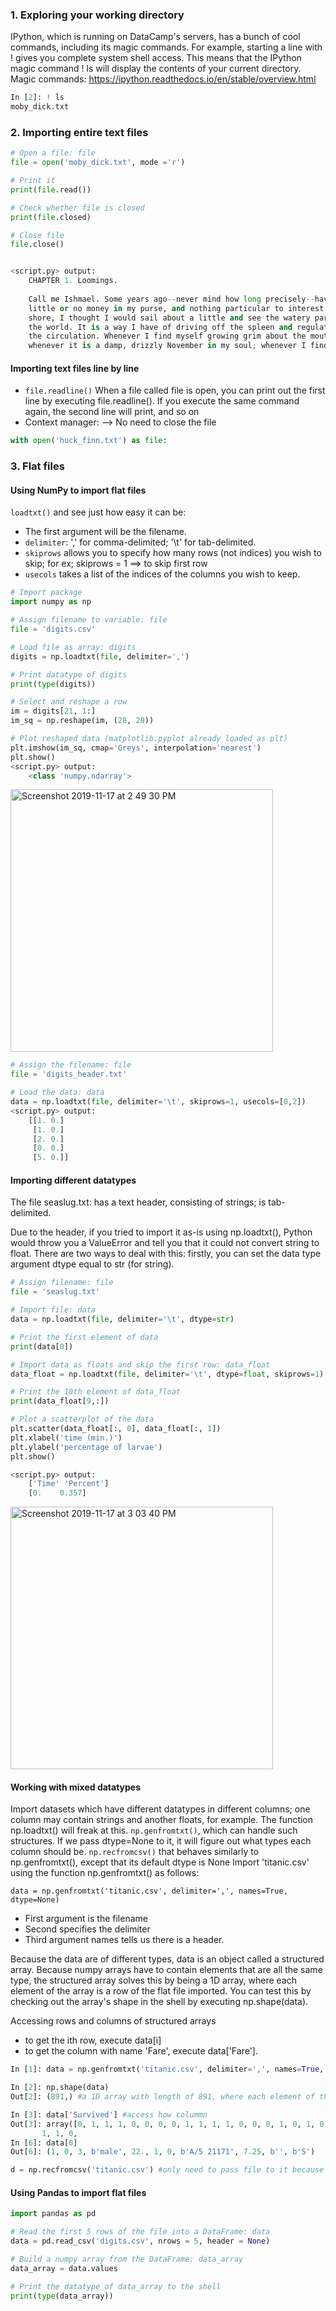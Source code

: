 ### 1. Exploring your working directory
IPython, which is running on DataCamp's servers, has a bunch of cool commands, including its magic commands. For example, starting a line with ! gives you complete system shell access. This means that the IPython magic command ! ls will display the contents of your current directory. 
Magic commands: https://ipython.readthedocs.io/en/stable/overview.html

```Python
In [2]: ! ls
moby_dick.txt
```
### 2. Importing entire text files

```Python
# Open a file: file
file = open('moby_dick.txt', mode ='r')

# Print it
print(file.read())

# Check whether file is closed
print(file.closed)

# Close file
file.close()


<script.py> output:
    CHAPTER 1. Loomings.
    
    Call me Ishmael. Some years ago--never mind how long precisely--having
    little or no money in my purse, and nothing particular to interest me on
    shore, I thought I would sail about a little and see the watery part of
    the world. It is a way I have of driving off the spleen and regulating
    the circulation. Whenever I find myself growing grim about the mouth;
    whenever it is a damp, drizzly November in my soul; whenever I find

```
#### Importing text files line by line
* `file.readline()`
When a file called file is open, you can print out the first line by executing file.readline(). If you execute the same command again, the second line will print, and so on
* Context manager: --> No need to close the file
```Python
with open('huck_finn.txt') as file:
```

### 3. Flat files
#### Using NumPy to import flat files
`loadtxt()` and see just how easy it can be:
* The first argument will be the filename.
* `delimiter`: ',' for comma-delimited; '\t' for tab-delimited.
* `skiprows` allows you to specify how many rows (not indices) you wish to skip; for ex; skiprows = 1 ==> to skip first row
* `usecols` takes a list of the indices of the columns you wish to keep.

```Python
# Import package
import numpy as np

# Assign filename to variable: file
file = 'digits.csv'

# Load file as array: digits
digits = np.loadtxt(file, delimiter=',')

# Print datatype of digits
print(type(digits))

# Select and reshape a row
im = digits[21, 1:]
im_sq = np.reshape(im, (28, 28))

# Plot reshaped data (matplotlib.pyplot already loaded as plt)
plt.imshow(im_sq, cmap='Greys', interpolation='nearest')
plt.show()
<script.py> output:
    <class 'numpy.ndarray'>

```
<img width="420" alt="Screenshot 2019-11-17 at 2 49 30 PM" src="https://user-images.githubusercontent.com/47073386/69004161-8103e480-0949-11ea-8571-ab7c2de37bcd.png">

```Python
# Assign the filename: file
file = 'digits_header.txt'

# Load the data: data
data = np.loadtxt(file, delimiter='\t', skiprows=1, usecols=[0,2])
<script.py> output:
    [[1. 0.]
     [1. 0.]
     [2. 0.]
     [0. 0.]
     [5. 0.]]
```
#### Importing different datatypes
The file seaslug.txt: has a text header, consisting of strings; is tab-delimited.

Due to the header, if you tried to import it as-is using np.loadtxt(), Python would throw you a ValueError and tell you that it could not convert string to float. There are two ways to deal with this: firstly, you can set the data type argument dtype equal to str (for string).

```Python
# Assign filename: file
file = 'seaslug.txt'

# Import file: data
data = np.loadtxt(file, delimiter='\t', dtype=str)

# Print the first element of data
print(data[0])

# Import data as floats and skip the first row: data_float
data_float = np.loadtxt(file, delimiter='\t', dtype=float, skiprows=1)

# Print the 10th element of data_float
print(data_float[9,:])

# Plot a scatterplot of the data
plt.scatter(data_float[:, 0], data_float[:, 1])
plt.xlabel('time (min.)')
plt.ylabel('percentage of larvae')
plt.show()

<script.py> output:
    ['Time' 'Percent']
    [0.    0.357]
```
<img width="420" alt="Screenshot 2019-11-17 at 3 03 40 PM" src="https://user-images.githubusercontent.com/47073386/69004271-76e2e580-094b-11ea-90b7-21c564e678da.png">

#### Working with mixed datatypes 
Import datasets which have different datatypes in different columns; one column may contain strings and another floats, for example. 
The function np.loadtxt() will freak at this. 
`np.genfromtxt()`, which can handle such structures. If we pass dtype=None to it, it will figure out what types each column should be.
`np.recfromcsv()` that behaves similarly to np.genfromtxt(), except that its default dtype is None
Import 'titanic.csv' using the function np.genfromtxt() as follows:

`data = np.genfromtxt('titanic.csv', delimiter=',', names=True, dtype=None)`
* First argument is the filename
* Second specifies the delimiter 
* Third argument names tells us there is a header. 

Because the data are of different types, data is an object called a structured array. 
Because numpy arrays have to contain elements that are all the same type, the structured array solves this by being a 1D array, where each element of the array is a row of the flat file imported. 
You can test this by checking out the array's shape in the shell by executing np.shape(data).

Accessing rows and columns of structured arrays 
* to get the ith row, execute data[i] 
* to get the column with name 'Fare', execute data['Fare'].

```Python
In [1]: data = np.genfromtxt('titanic.csv', delimiter=',', names=True, dtype=None)

In [2]: np.shape(data)
Out[2]: (891,) #a 1D array with length of 891, where each element of the array is a row of the flat file imported

In [3]: data['Survived'] #access how colummn
Out[3]: array([0, 1, 1, 1, 0, 0, 0, 0, 1, 1, 1, 1, 0, 0, 0, 1, 0, 1, 0, 1, 0, 1,
       1, 1, 0,
In [6]: data[0]
Out[6]: (1, 0, 3, b'male', 22., 1, 0, b'A/5 21171', 7.25, b'', b'S')
```
```Python
d = np.recfromcsv('titanic.csv') #only need to pass file to it because it has the defaults delimiter=',' and names=True in addition to dtype=None!
```

#### Using Pandas to import flat files

```Python
import pandas as pd

# Read the first 5 rows of the file into a DataFrame: data
data = pd.read_csv('digits.csv', nrows = 5, header = None)

# Build a numpy array from the DataFrame: data_array
data_array = data.values

# Print the datatype of data_array to the shell
print(type(data_array))
```
